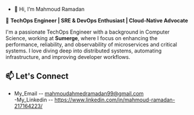 - 👋 Hi, I’m Mahmoud Ramadan

 🚀 **TechOps Engineer | SRE & DevOps Enthusiast | Cloud-Native Advocate**

I'm a passionate TechOps Engineer with a background in Computer Science, working at **Sumerge**, where I focus on enhancing the performance, reliability, and observability of microservices and critical systems. I love diving deep into distributed systems, automating infrastructure, and improving developer workflows.


## 📫 Let's Connect
  - My_Email --  mahmoudahmedramadan99@gmail.com  
  -My_Linkedin -- https://www.linkedin.com/in/mahmoud-ramadan-217164223/


<!---
mamodr/mamodr is a ✨ special ✨ repository because its `README.md` (this file) appears on your GitHub profile.
You can click the Preview link to take a look at your changes.
--->
